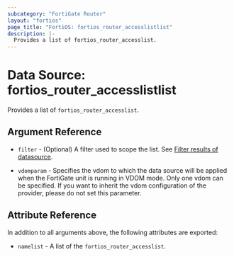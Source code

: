 ```yaml
---
subcategory: "FortiGate Router"
layout: "fortios"
page_title: "FortiOS: fortios_router_accesslistlist"
description: |-
  Provides a list of fortios_router_accesslist.
---
```


# Data Source: fortios_router_accesslistlist
Provides a list of `fortios_router_accesslist`.

## Argument Reference

* `filter` - (Optional) A filter used to scope the list. See [Filter results of datasource](https://registry.terraform.io/providers/poroping/fortios/latest/docs/guides/fgt_filter).

* `vdomparam` - Specifies the vdom to which the data source will be applied when the FortiGate unit is running in VDOM mode. Only one vdom can be specified. If you want to inherit the vdom configuration of the provider, please do not set this parameter.

## Attribute Reference

In addition to all arguments above, the following attributes are exported:

* `namelist` -  A list of the `fortios_router_accesslist`.
